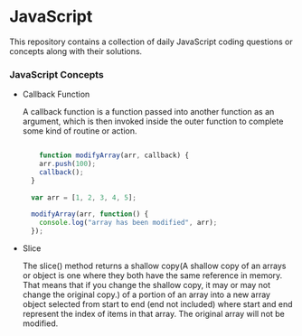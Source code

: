 # JavaScript

This repository contains a collection of daily JavaScript coding questions or concepts along with their solutions.

<h3>JavaScript Concepts</h3>
<ul>
  <li>Callback Function</li><p>A callback function is a function passed into another function as an argument, which is then invoked inside the outer function to complete some kind of routine or action.</p>

  
```javascript

    function modifyArray(arr, callback) {
    arr.push(100);
    callback();
  }
  
  var arr = [1, 2, 3, 4, 5];
  
  modifyArray(arr, function() {
    console.log("array has been modified", arr);
  });

  ```


<li>Slice</li><p>The slice() method returns a shallow copy(A shallow copy of an arrays or object is one where they both have the same reference in memory. That means that if you change the shallow copy, it may or may not change the original copy.) of a portion of an array into a new array object selected from start to end (end not included) where start and end represent the index of items in that array. The original array will not be modified.</p>
</ul>
